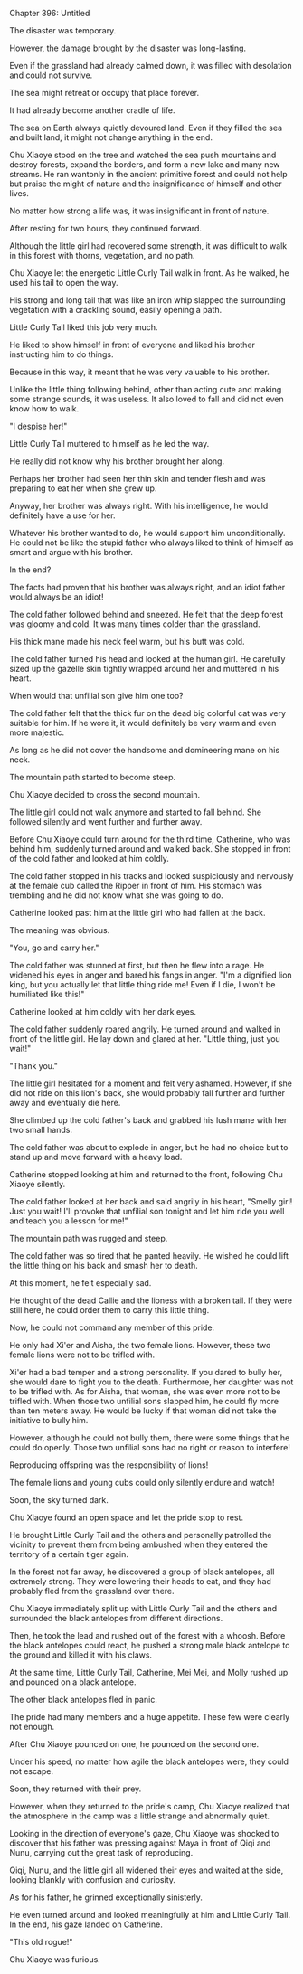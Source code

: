 Chapter 396: Untitled

The disaster was temporary.

However, the damage brought by the disaster was long-lasting.

Even if the grassland had already calmed down, it was filled with desolation and could not survive.

The sea might retreat or occupy that place forever.

It had already become another cradle of life.

The sea on Earth always quietly devoured land. Even if they filled the sea and built land, it might not change anything in the end.

Chu Xiaoye stood on the tree and watched the sea push mountains and destroy forests, expand the borders, and form a new lake and many new streams. He ran wantonly in the ancient primitive forest and could not help but praise the might of nature and the insignificance of himself and other lives.

No matter how strong a life was, it was insignificant in front of nature.

After resting for two hours, they continued forward.

Although the little girl had recovered some strength, it was difficult to walk in this forest with thorns, vegetation, and no path.

Chu Xiaoye let the energetic Little Curly Tail walk in front. As he walked, he used his tail to open the way.

His strong and long tail that was like an iron whip slapped the surrounding vegetation with a crackling sound, easily opening a path.

Little Curly Tail liked this job very much.

He liked to show himself in front of everyone and liked his brother instructing him to do things.

Because in this way, it meant that he was very valuable to his brother.

Unlike the little thing following behind, other than acting cute and making some strange sounds, it was useless. It also loved to fall and did not even know how to walk.

"I despise her\!"

Little Curly Tail muttered to himself as he led the way.

He really did not know why his brother brought her along.

Perhaps her brother had seen her thin skin and tender flesh and was preparing to eat her when she grew up.

Anyway, her brother was always right. With his intelligence, he would definitely have a use for her.

Whatever his brother wanted to do, he would support him unconditionally. He could not be like the stupid father who always liked to think of himself as smart and argue with his brother.

In the end?

The facts had proven that his brother was always right, and an idiot father would always be an idiot\!

The cold father followed behind and sneezed. He felt that the deep forest was gloomy and cold. It was many times colder than the grassland.

His thick mane made his neck feel warm, but his butt was cold.

The cold father turned his head and looked at the human girl. He carefully sized up the gazelle skin tightly wrapped around her and muttered in his heart.

When would that unfilial son give him one too?

The cold father felt that the thick fur on the dead big colorful cat was very suitable for him. If he wore it, it would definitely be very warm and even more majestic.

As long as he did not cover the handsome and domineering mane on his neck.

The mountain path started to become steep.

Chu Xiaoye decided to cross the second mountain.

The little girl could not walk anymore and started to fall behind. She followed silently and went further and further away.

Before Chu Xiaoye could turn around for the third time, Catherine, who was behind him, suddenly turned around and walked back. She stopped in front of the cold father and looked at him coldly.

The cold father stopped in his tracks and looked suspiciously and nervously at the female cub called the Ripper in front of him. His stomach was trembling and he did not know what she was going to do.

Catherine looked past him at the little girl who had fallen at the back.

The meaning was obvious.

"You, go and carry her."

The cold father was stunned at first, but then he flew into a rage. He widened his eyes in anger and bared his fangs in anger. "I'm a dignified lion king, but you actually let that little thing ride me\! Even if I die, I won't be humiliated like this\!"

Catherine looked at him coldly with her dark eyes.

The cold father suddenly roared angrily. He turned around and walked in front of the little girl. He lay down and glared at her. "Little thing, just you wait\!"

"Thank you."

The little girl hesitated for a moment and felt very ashamed. However, if she did not ride on this lion's back, she would probably fall further and further away and eventually die here.

She climbed up the cold father's back and grabbed his lush mane with her two small hands.

The cold father was about to explode in anger, but he had no choice but to stand up and move forward with a heavy load.

Catherine stopped looking at him and returned to the front, following Chu Xiaoye silently.

The cold father looked at her back and said angrily in his heart, "Smelly girl\! Just you wait\! I'll provoke that unfilial son tonight and let him ride you well and teach you a lesson for me\!"

The mountain path was rugged and steep.

The cold father was so tired that he panted heavily. He wished he could lift the little thing on his back and smash her to death.

At this moment, he felt especially sad.

He thought of the dead Callie and the lioness with a broken tail. If they were still here, he could order them to carry this little thing.

Now, he could not command any member of this pride.

He only had Xi'er and Aisha, the two female lions. However, these two female lions were not to be trifled with.

Xi'er had a bad temper and a strong personality. If you dared to bully her, she would dare to fight you to the death. Furthermore, her daughter was not to be trifled with. As for Aisha, that woman, she was even more not to be trifled with. When those two unfilial sons slapped him, he could fly more than ten meters away. He would be lucky if that woman did not take the initiative to bully him.

However, although he could not bully them, there were some things that he could do openly. Those two unfilial sons had no right or reason to interfere\!

Reproducing offspring was the responsibility of lions\!

The female lions and young cubs could only silently endure and watch\!

Soon, the sky turned dark.

Chu Xiaoye found an open space and let the pride stop to rest.

He brought Little Curly Tail and the others and personally patrolled the vicinity to prevent them from being ambushed when they entered the territory of a certain tiger again.

In the forest not far away, he discovered a group of black antelopes, all extremely strong. They were lowering their heads to eat, and they had probably fled from the grassland over there.

Chu Xiaoye immediately split up with Little Curly Tail and the others and surrounded the black antelopes from different directions.

Then, he took the lead and rushed out of the forest with a whoosh. Before the black antelopes could react, he pushed a strong male black antelope to the ground and killed it with his claws.

At the same time, Little Curly Tail, Catherine, Mei Mei, and Molly rushed up and pounced on a black antelope.

The other black antelopes fled in panic.

The pride had many members and a huge appetite. These few were clearly not enough.

After Chu Xiaoye pounced on one, he pounced on the second one.

Under his speed, no matter how agile the black antelopes were, they could not escape.

Soon, they returned with their prey.

However, when they returned to the pride's camp, Chu Xiaoye realized that the atmosphere in the camp was a little strange and abnormally quiet.

Looking in the direction of everyone's gaze, Chu Xiaoye was shocked to discover that his father was pressing against Maya in front of Qiqi and Nunu, carrying out the great task of reproducing.

Qiqi, Nunu, and the little girl all widened their eyes and waited at the side, looking blankly with confusion and curiosity.

As for his father, he grinned exceptionally sinisterly.

He even turned around and looked meaningfully at him and Little Curly Tail. In the end, his gaze landed on Catherine.

"This old rogue\!"

Chu Xiaoye was furious.